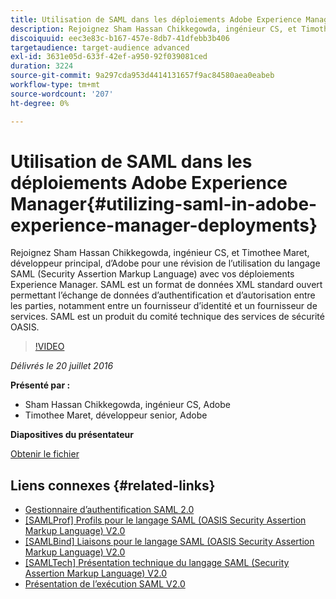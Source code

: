 ```yaml
---
title: Utilisation de SAML dans les déploiements Adobe Experience Manager
description: Rejoignez Sham Hassan Chikkegowda, ingénieur CS, et Timothee Maret, développeur principal, d’Adobe pour une révision de l’utilisation du langage SAML (Security Assertion Markup Language) avec vos déploiements Experience Manager. SAML est un format de données XML standard ouvert permettant l’échange de données d’authentification et d’autorisation entre les parties, notamment entre un fournisseur d’identité et un fournisseur de services.  SAML est un produit du comité technique des services de sécurité OASIS.
discoiquuid: eec3e83c-b167-457e-8db7-41dfebb3b406
targetaudience: target-audience advanced
exl-id: 3631e05d-633f-42ef-a950-92f039081ced
duration: 3224
source-git-commit: 9a297cda953d4414131657f9ac84580aea0eabeb
workflow-type: tm+mt
source-wordcount: '207'
ht-degree: 0%

---
```


# Utilisation de SAML dans les déploiements Adobe Experience Manager{#utilizing-saml-in-adobe-experience-manager-deployments}

Rejoignez Sham Hassan Chikkegowda, ingénieur CS, et Timothee Maret, développeur principal, d’Adobe pour une révision de l’utilisation du langage SAML (Security Assertion Markup Language) avec vos déploiements Experience Manager. SAML est un format de données XML standard ouvert permettant l’échange de données d’authentification et d’autorisation entre les parties, notamment entre un fournisseur d’identité et un fournisseur de services.  SAML est un produit du comité technique des services de sécurité OASIS.

>[!VIDEO](https://video.tv.adobe.com/v/19299/?quality=9)

*Délivrés le 20 juillet 2016*

**Présenté par :**

* Sham Hassan Chikkegowda, ingénieur CS, Adobe
* Timothee Maret, développeur senior, Adobe

**Diapositives du présentateur**

[Obtenir le fichier](assets/aem-gems-072016-saml.pdf)

## Liens connexes {#related-links}

* [Gestionnaire d’authentification SAML 2.0](https://docs.adobe.com/docs/en/aem/6-2/administer/security/saml-2-0-authenticationhandler.html)
* [[SAMLProf] Profils pour le langage SAML (OASIS Security Assertion Markup Language) V2.0](https://docs.oasis-open.org/security/saml/v2.0/saml-profiles-2.0-os.pdf)
* [[SAMLBind] Liaisons pour le langage SAML (OASIS Security Assertion Markup Language) V2.0](https://docs.oasis-open.org/security/saml/v2.0/saml-bindings-2.0-os.pdf)
* [[SAMLTech] Présentation technique du langage SAML (Security Assertion Markup Language) V2.0](https://www.oasis-open.org/committees/download.php/27819/sstc-saml-tech-overview-2.0-cd-02.pdf)
* [Présentation de l’exécution SAML V2.0](https://www.oasis-open.org/committees/download.php/13525/sstc-saml-exec-overview-2.0-cd-01-2col.pdf)
